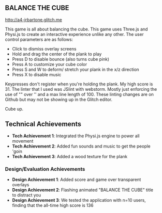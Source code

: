 
## BALANCE THE CUBE

http://a4-jrbartone.glitch.me

This game is all about balancing the cube. This game uses Three.js and Physi.js to create an interactive experience
unlike any other. The user control parameters are as follows:

- Click to dismiss overlay screens
- Hold and drag the center of the plank to play
- Press D to disable bounce (also turns cube pink)
- Press A to customize your cube color
- Press S and W to deform/ stretch your plank in the x/z direction
- Press X to disable music

Keypresses don't register when you're holding the plank.
My high score is 31. The linter that I used was JSlint with webstorm. 
Mostly just enforcing the use of "" over '' and a max line length of 100. 
These linting changes are on Github but may not be showing up in the Glitch editor. 

Cube up.

## Technical Achievements
- **Tech Achievement 1**: Integrated the Physi.js engine to power all movement
- **Tech Achievement 2**: Added fun sounds and music to get the people 'goin
- **Tech Achievement 3**: Added a wood texture for the plank

### Design/Evaluation Achievements
- **Design Achievement 1**: Added score and game over transparent overlays
- **Design Achievement 2**: Flashing animated "BALANCE THE CUBE" title to distract you
- **Design Achievement 3**: We tested the application with n=10 users, finding that the all-time high score is 136
